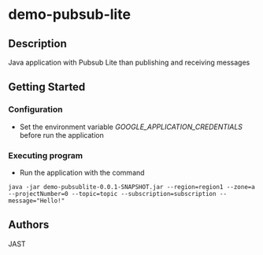 # demo-pubsub-lite


## Description

Java application with Pubsub Lite than publishing and receiving messages

## Getting Started

### Configuration

* Set the environment variable *GOOGLE_APPLICATION_CREDENTIALS* before run the application

### Executing program

* Run the application with the command
```
java -jar demo-pubsublite-0.0.1-SNAPSHOT.jar --region=region1 --zone=a --projectNumber=0 --topic=topic --subscription=subscription --message="Hello!"
```

## Authors

JAST
